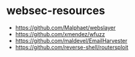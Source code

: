 # websec-resources

* https://github.com/Malphaet/webslayer
* https://github.com/xmendez/wfuzz
* https://github.com/maldevel/EmailHarvester
* https://github.com/reverse-shell/routersploit
